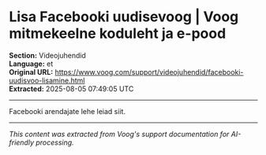 # Lisa Facebooki uudisevoog | Voog mitmekeelne koduleht ja e-pood

**Section:** Videojuhendid  
**Language:** et  
**Original URL:** https://www.voog.com/support/videojuhendid/facebooki-uudisvoo-lisamine.html  
**Extracted:** 2025-08-05 07:49:05 UTC

---

Facebooki arendajate lehe leiad siit.

---

*This content was extracted from Voog's support documentation for AI-friendly processing.*
